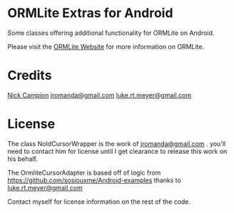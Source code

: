 # ORMLite Extras for Android

Some classes offering additional functionality for ORMLite on Android.

Please visit the [ORMLite Website](http://ormlite.com/) for more information on ORMLite.

# Credits
[Nick Campion](mailto://campnic@gmail.com)
jromanda@gmail.com
luke.rt.meyer@gmail.com

# License
The class NoIdCursorWrapper is the work of jromanda@gmail.com . you'll need to contact him for license until I get clearance to release this work on his behalf.

The OrmliteCursorAdapter is based off of logic from https://github.com/sosiouxme/Android-examples thanks to luke.rt.meyer@gmail.com

Contact myself for license information on the rest of the code.
